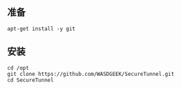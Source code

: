 ## 准备

    apt-get install -y git
## 安装

    cd /opt
    git clone https://github.com/WASDGEEK/SecureTunnel.git
    cd SecureTunnel

